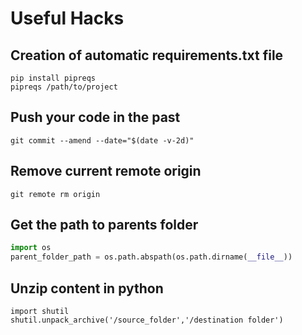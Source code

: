 # Useful Hacks

## Creation of automatic requirements.txt file
```
pip install pipreqs
pipreqs /path/to/project
```

## Push your code in the past
`git commit --amend --date="$(date -v-2d)"`

## Remove current remote origin
`git remote rm origin`

## Get the path to parents folder
```python
import os
parent_folder_path = os.path.abspath(os.path.dirname(__file__))
```
## Unzip content in python 
```
import shutil
shutil.unpack_archive('/source_folder','/destination folder')
```
